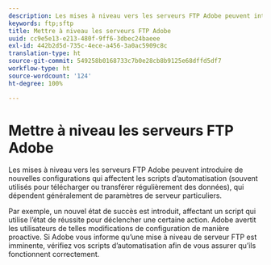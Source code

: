 ```yaml
---
description: Les mises à niveau vers les serveurs FTP Adobe peuvent introduire de nouvelles configurations qui affectent les scripts d’automatisation (souvent utilisés pour télécharger ou transférer régulièrement des données), qui dépendent généralement de paramètres de serveur particuliers.
keywords: ftp;sftp
title: Mettre à niveau les serveurs FTP Adobe
uuid: cc9e5e13-e213-480f-9ff6-3dbec24baeee
exl-id: 442b2d5d-735c-4ece-a456-3a0ac5909c8c
translation-type: ht
source-git-commit: 549258b0168733c7b0e28cb8b9125e68dffd5df7
workflow-type: ht
source-wordcount: '124'
ht-degree: 100%

---
```


# Mettre à niveau les serveurs FTP Adobe

Les mises à niveau vers les serveurs FTP Adobe peuvent introduire de nouvelles configurations qui affectent les scripts d’automatisation (souvent utilisés pour télécharger ou transférer régulièrement des données), qui dépendent généralement de paramètres de serveur particuliers.

Par exemple, un nouvel état de succès est introduit, affectant un script qui utilise l’état de réussite pour déclencher une certaine action. Adobe avertit les utilisateurs de telles modifications de configuration de manière proactive. Si Adobe vous informe qu’une mise à niveau de serveur FTP est imminente, vérifiez vos scripts d’automatisation afin de vous assurer qu’ils fonctionnent correctement.
